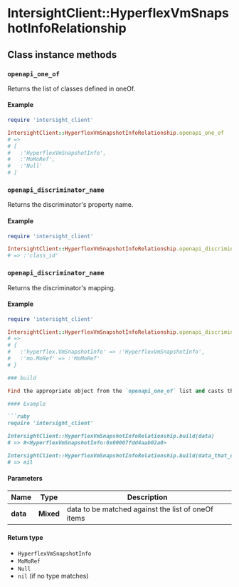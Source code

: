 # IntersightClient::HyperflexVmSnapshotInfoRelationship

## Class instance methods

### `openapi_one_of`

Returns the list of classes defined in oneOf.

#### Example

```ruby
require 'intersight_client'

IntersightClient::HyperflexVmSnapshotInfoRelationship.openapi_one_of
# =>
# [
#   :'HyperflexVmSnapshotInfo',
#   :'MoMoRef',
#   :'Null'
# ]
```

### `openapi_discriminator_name`

Returns the discriminator's property name.

#### Example

```ruby
require 'intersight_client'

IntersightClient::HyperflexVmSnapshotInfoRelationship.openapi_discriminator_name
# => :'class_id'
```

### `openapi_discriminator_name`

Returns the discriminator's mapping.

#### Example

```ruby
require 'intersight_client'

IntersightClient::HyperflexVmSnapshotInfoRelationship.openapi_discriminator_mapping
# =>
# {
#   :'hyperflex.VmSnapshotInfo' => :'HyperflexVmSnapshotInfo',
#   :'mo.MoRef' => :'MoMoRef'
# }

### build

Find the appropriate object from the `openapi_one_of` list and casts the data into it.

#### Example

```ruby
require 'intersight_client'

IntersightClient::HyperflexVmSnapshotInfoRelationship.build(data)
# => #<HyperflexVmSnapshotInfo:0x00007fdd4aab02a0>

IntersightClient::HyperflexVmSnapshotInfoRelationship.build(data_that_doesnt_match)
# => nil
```

#### Parameters

| Name | Type | Description |
| ---- | ---- | ----------- |
| **data** | **Mixed** | data to be matched against the list of oneOf items |

#### Return type

- `HyperflexVmSnapshotInfo`
- `MoMoRef`
- `Null`
- `nil` (if no type matches)

